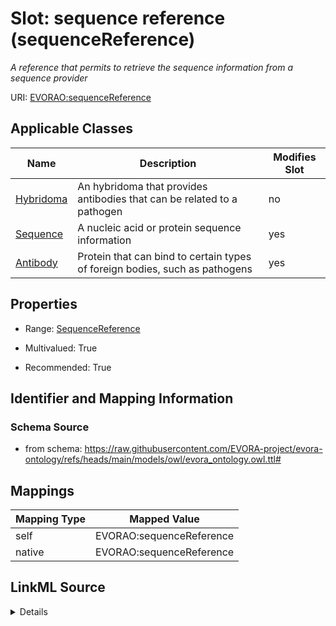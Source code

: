 

# Slot: sequence reference (sequenceReference)


_A reference that permits to retrieve the sequence information from a sequence provider_





URI: [EVORAO:sequenceReference](https://raw.githubusercontent.com/EVORA-project/evora-ontology/refs/heads/main/models/owl/evora_ontology.owl.ttl#sequenceReference)



<!-- no inheritance hierarchy -->





## Applicable Classes

| Name | Description | Modifies Slot |
| --- | --- | --- |
| [Hybridoma](Hybridoma.md) | An hybridoma that provides antibodies that can be related to a pathogen |  no  |
| [Sequence](Sequence.md) | A nucleic acid or protein sequence information |  yes  |
| [Antibody](Antibody.md) | Protein that can bind to certain types of foreign bodies, such as pathogens |  yes  |







## Properties

* Range: [SequenceReference](SequenceReference.md)

* Multivalued: True

* Recommended: True





## Identifier and Mapping Information







### Schema Source


* from schema: https://raw.githubusercontent.com/EVORA-project/evora-ontology/refs/heads/main/models/owl/evora_ontology.owl.ttl#




## Mappings

| Mapping Type | Mapped Value |
| ---  | ---  |
| self | EVORAO:sequenceReference |
| native | EVORAO:sequenceReference |




## LinkML Source

<details>
```yaml
name: sequenceReference
description: A reference that permits to retrieve the sequence information from a
  sequence provider
title: sequence reference
from_schema: https://raw.githubusercontent.com/EVORA-project/evora-ontology/refs/heads/main/models/owl/evora_ontology.owl.ttl#
rank: 1000
alias: sequenceReference
domain_of:
- Sequence
- Antibody
range: SequenceReference
required: false
recommended: true
multivalued: true

```
</details>